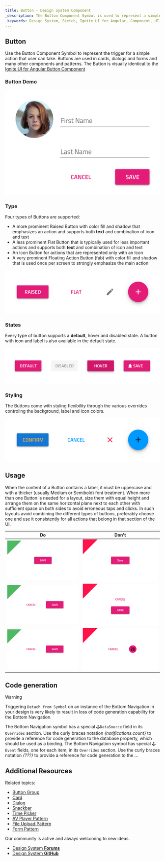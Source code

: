 ```yaml
---
title: Button - Design System Component
_description: The Button Component Symbol is used to represent a simple action. 
_keywords: Design System, Sketch, Ignite UI for Angular, Component, UI Library, Widgets
---
```


## Button

Use the Button Component Symbol to represent the trigger for a simple action that user can take. Buttons are used in cards, dialogs and forms and many other components and patterns.
The Button is visually identical to the [Ignite UI for Angular Button Component](https://www.infragistics.com/products/ignite-ui-angular/angular/components/button.html)

### Button Demo

![](../images/button_demo.png)

### Type

Four types of Buttons are supported:

* A more prominent Raised Button with color fill and shadow that emphasizes an action and supports both **text** and combination of icon and text
* A less prominent Flat Button that is typically used for less important actions and supports both **text** and combination of icon and text
* An Icon Button for actions that are represented only with an Icon
* A very prominent Floating Action Button (fab) with color fill and shadow that is used once per screen to strongly emphasize the main action

![](../images/button_types.png)

### States

Every type of button supports a **default**, hover and disabled state. A button with icon and label is also available in the default state.

![](../images/button_states.png)

### Styling

The Buttons come with styling flexibility through the various overrides controling the background, label and icon colors.

![](../images/button_styling.png)

## Usage

When the content of a Button contains a label, it must be uppercase and with a thicker (usually Medium or Semibold) font treatment. When more than one Button is needed for a layout, size them with equal height and arrange them on the same horizontal plane next to each other with sufficient space on both sides to avoid erroneous taps and clicks. In such layouts avoid combining the different types of buttons, preferably choose one and use it consistently for all actions that belong in that section of the UI.

| Do                            | Don't                           |
| ----------------------------- | ------------------------------- |
| ![](../images/button_do1.png) | ![](../images/button_dont1.png) |
| ![](../images/button_do2.png) | ![](../images/button_dont2.png) |
| ![](../images/button_do3.png) | ![](../images/button_dont3.png) |

## Code generation

> [!WARNING]
> Triggering `Detach from Symbol` on an instance of the Bottom Navigation in your design is very likely to result in loss of code generation capability for the Bottom Navigation.

The Bottom Navigation symbol has a special `🕹️DataSource` field in its `Overrides` section. Use the curly braces notation _{notifications.count}_ to provide a reference for code generation to the database property, which should be used as a binding.
The Bottom Navigation symbol has special `🕹️Event` fields, one for each item, in its `Overrides` section. Use the curly braces notation _{???}_ to provide a reference for code generation to the ...

## Additional Resources

Related topics:

* [Button Group](button-group.md)
* [Card](card.md)
* [Dialog](dialog.md)
* [Snackbar](snackbar.md)
* [Time Picker](time-picker.md)
* [AV Player Pattern](av-player.md)
* [File Upload Pattern](file-upload.md)
* [Form Pattern](forms.md)
  <div class="divider--half"></div>

Our community is active and always welcoming to new ideas.

* [Design System **Forums**](https://www.infragistics.com/community/forums/f/ignite-ui-for-angular)
* [Design System **GitHub**](https://github.com/IgniteUI/igniteui-angular)
